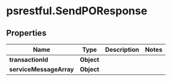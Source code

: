 # psrestful.SendPOResponse

## Properties
Name | Type | Description | Notes
------------ | ------------- | ------------- | -------------
**transactionId** | **Object** |  | 
**serviceMessageArray** | **Object** |  | 

